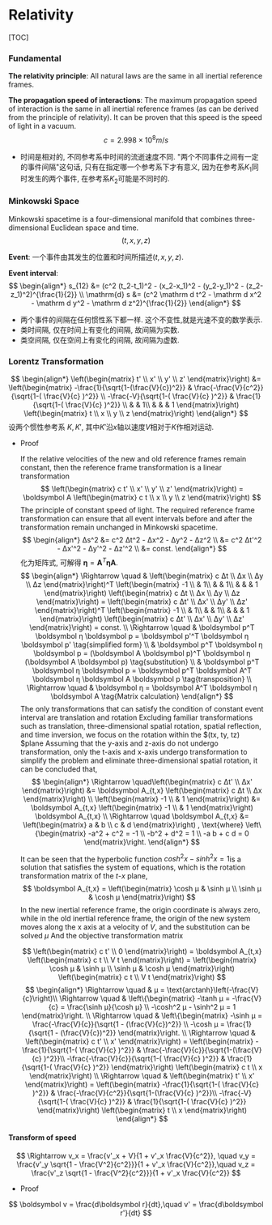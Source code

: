 # Relativity

[TOC]

### Fundamental

**The relativity principle**: All natural laws are the same in all inertial reference frames.

**The propagation speed of interactions**: The maximum propagation speed of interaction is the same in all inertial reference frames (as can be derived from the principle of relativity). It can be proven that this speed is the speed of light in a vacuum.
$$
c = 2.998 × 10^8 m/s
$$

- 时间是相对的, 不同参考系中时间的流逝速度不同. "两个不同事件之间有一定的事件间隔"这句话, 只有在指定哪一个参考系下才有意义, 因为在参考系$K_1$同时发生的两个事件, 在参考系$K_2$可能是不同时的.

### Minkowski Space

Minkowski spacetime is a four-dimensional manifold that combines three-dimensional Euclidean space and time. 
$$
(t, x, y, z)
$$

**Event**: 一个事件由其发生的位置和时间所描述$(t, x, y, z)$.

**Event interval**:
$$
\begin{align*}
  s_{12} &= (c^2 (t_2-t_1)^2 - (x_2-x_1)^2 - (y_2-y_1)^2 - (z_2-z_1)^2)^{\frac{1}{2}}  \\
  \mathrm{d} s &= (c^2 \mathrm d t^2 - \mathrm d x^2 - \mathrm d y^2 - \mathrm d z^2)^{\frac{1}{2}}
\end{align*}
$$

- 两个事件的间隔在任何惯性系下都一样. 这个不变性,就是光速不变的数学表示.        
- 类时间隔, 仅在时间上有变化的间隔, 故间隔为实数.
- 类空间隔, 仅在空间上有变化的间隔, 故间隔为虚数.

### Lorentz Transformation

$$
\begin{align*}
    \left(\begin{matrix} t' \\ x' \\ y' \\ z' \end{matrix}\right) &= \left(\begin{matrix} 
    -\frac{1}{\sqrt{1-(\frac{V}{c})^2}} & \frac{-\frac{V}{c^2}}{\sqrt{1-( \frac{V}{c} )^2}}  \\
    -\frac{-V}{\sqrt{1-( \frac{V}{c} )^2}} & \frac{1}{\sqrt{1-( \frac{V}{c} )^2}} \\
    & & 1\\ & & & 1 \end{matrix}\right)   \left(\begin{matrix} t \\ x \\ y \\ z \end{matrix}\right)
  \end{align*}
$$
  设两个惯性参考系 $K, K'$, 其中$K'$沿$x$轴以速度$V$相对于$K$作相对运动.

  - Proof
    
    If the relative velocities of the new and old reference frames remain constant, then the reference frame transformation is a linear transformation
    $$
    \left(\begin{matrix} c t' \\ x' \\ y' \\ z' \end{matrix}\right) = \boldsymbol A   \left(\begin{matrix} c t \\ x \\ y \\ z \end{matrix}\right)
    $$
    The principle of constant speed of light. The required reference frame transformation can ensure that all event intervals before and after the transformation remain unchanged in Minkowski spacetime.
    $$
    \begin{align*}
    Δs^2 &= c^2 Δt^2 - Δx^2 - Δy^2 - Δz^2 \\
        &= c^2 Δt'^2 - Δx'^2 - Δy'^2 - Δz'^2  \\
        &= const.
    \end{align*}
    $$
    化为矩阵式, 可解得 $\boldsymbol η = \boldsymbol A^T \boldsymbol η \boldsymbol A$.
    $$
    \begin{align*}
    \Rightarrow \quad &   \left(\begin{matrix} c Δt \\ Δx \\ Δy \\ Δz \end{matrix}\right)^T   \left(\begin{matrix} -1 \\ & 1\\ & & 1\\ & & & 1 \end{matrix}\right)   \left(\begin{matrix} c Δt \\ Δx \\ Δy \\ Δz \end{matrix}\right) =   \left(\begin{matrix} c Δt' \\ Δx' \\ Δy' \\ Δz' \end{matrix}\right)^T   \left(\begin{matrix} -1 \\ & 1\\ & & 1\\ & & & 1 \end{matrix}\right)   \left(\begin{matrix} c Δt' \\ Δx' \\ Δy' \\ Δz' \end{matrix}\right) = const.  \\
    \Rightarrow \quad & \boldsymbol p^T \boldsymbol η \boldsymbol p = \boldsymbol p'^T \boldsymbol η \boldsymbol p'  \tag{simplified form}  \\
        & \boldsymbol p^T \boldsymbol η \boldsymbol p = (\boldsymbol A \boldsymbol p)^T \boldsymbol η (\boldsymbol A \boldsymbol p)  \tag{substitution}  \\
        & \boldsymbol p^T \boldsymbol η \boldsymbol p = \boldsymbol p^T \boldsymbol A^T \boldsymbol η \boldsymbol A \boldsymbol p  \tag{transposition}  \\
    \Rightarrow \quad & \boldsymbol η = \boldsymbol A^T \boldsymbol η \boldsymbol A  \tag{Matrix calculation}
    \end{align*}
    $$
    The only transformations that can satisfy the condition of constant event interval are translation and rotation Excluding familiar transformations such as translation, three-dimensional spatial rotation, spatial reflection, and time inversion, we focus on the rotation within the $(tx, ty, tz) $plane Assuming that the y-axis and z-axis do not undergo transformation, only the t-axis and x-axis undergo transformation to simplify the problem and eliminate three-dimensional spatial rotation, it can be concluded that,
    $$
    \begin{align*}
    \Rightarrow \quad\left(\begin{matrix} c Δt' \\ Δx' \end{matrix}\right) &= \boldsymbol A_{t,x}   \left(\begin{matrix} c Δt \\ Δx \end{matrix}\right)  \\
    \left(\begin{matrix} -1 \\ & 1 \end{matrix}\right) &= \boldsymbol A_{t,x}   \left(\begin{matrix} -1 \\ & 1 \end{matrix}\right) \boldsymbol A_{t,x}  \\
    \Rightarrow \quad \boldsymbol A_{t,x} &= \left(\begin{matrix} a & b \\ c & d \end{matrix}\right) , \text{where} \left\{\begin{matrix}
        -a^2 + c^2 = -1  \\
        -b^2 + d^2 =  1  \\
        -a b + c d =  0
        \end{matrix}\right.
    \end{align*}
    $$
    
    It can be seen that the hyperbolic function $cosh ^ 2 x - sinh ^ 2 x=1$is a solution that satisfies the system of equations, which is the rotation transformation matrix of the $t$-$x$ plane,
    $$
    \boldsymbol A_{t,x} =   \left(\begin{matrix} \cosh μ & \sinh μ \\ \sinh μ & \cosh μ \end{matrix}\right)
    $$
    In the new inertial reference frame, the origin coordinate is always zero, while in the old inertial reference frame, the origin of the new system moves along the x axis at a velocity of $V$, and the substitution can be solved $μ$ And the objective transformation matrix

    $$
    \left(\begin{matrix} c t' \\ 0 \end{matrix}\right) = \boldsymbol A_{t,x} \left(\begin{matrix} c t \\ V t \end{matrix}\right) =   \left(\begin{matrix} \cosh μ & \sinh μ \\ \sinh μ & \cosh μ \end{matrix}\right)   \left(\begin{matrix} c t \\ V t \end{matrix}\right)
    $$
    $$
    \begin{align*}
    \Rightarrow \quad  & μ = \text{arctanh}\left(-\frac{V}{c}\right)\\
    \Rightarrow \quad  & \left\{\begin{matrix}
        -\tanh μ = -\frac{V}{c} = \frac{\sinh μ}{\cosh μ}  \\
        -\cosh^2 μ - \sinh^2 μ = 1
        \end{matrix}\right.  \\
    \Rightarrow \quad  & \left\{\begin{matrix}
        -\sinh μ = \frac{-\frac{V}{c}}{\sqrt{1 - (\frac{V}{c})^2}}  \\
        -\cosh μ = \frac{1}{\sqrt{1 - (\frac{V}{c})^2}}
        \end{matrix}\right.  \\
    \Rightarrow \quad  &   \left(\begin{matrix} c t' \\ x' \end{matrix}\right) =   \left(\begin{matrix}
        -\frac{1}{\sqrt{1-( \frac{V}{c} )^2}} & \frac{-\frac{V}{c}}{\sqrt{1-(\frac{V}{c} )^2}}\\
        -\frac{-\frac{V}{c}}{\sqrt{1-( \frac{V}{c} )^2}} & \frac{1}{\sqrt{1-( \frac{V}{c} )^2}}
        \end{matrix}\right)   \left(\begin{matrix} c t \\ x \end{matrix}\right)  \\
    \Rightarrow \quad  &   \left(\begin{matrix} t' \\ x' \end{matrix}\right) = \left(\begin{matrix}
        -\frac{1}{\sqrt{1-( \frac{V}{c} )^2}} & \frac{-\frac{V}{c^2}}{\sqrt{1-(\frac{V}{c} )^2}}\\
        -\frac{-V}{\sqrt{1-( \frac{V}{c} )^2}} & \frac{1}{\sqrt{1-( \frac{V}{c} )^2}}
        \end{matrix}\right)   \left(\begin{matrix} t \\ x \end{matrix}\right)
    \end{align*}
    $$

#### Transform of speed
$$
\Rightarrow v_x = \frac{v'_x + V}{1 + v'_x \frac{V}{c^2}}, \quad  v_y = \frac{v'_y \sqrt{1 - \frac{V^2}{c^2}}}{1 + v'_x \frac{V}{c^2}},\quad  v_z = \frac{v'_z \sqrt{1 - \frac{V^2}{c^2}}}{1 + v'_x \frac{V}{c^2}}
$$
- Proof 

$$
\boldsymbol v = \frac{d\boldsymbol r}{dt},\quad  v' = \frac{d\boldsymbol r'}{dt}
$$